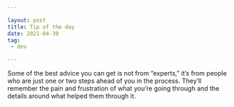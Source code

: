```yaml
---

layout: post
title: Tip of the day
date: 2021-04-30
tag:
 - dev

---
```


Some of the best advice you can get is not from “experts,” it’s from people who are just one or two steps ahead of you in the process. They’ll remember the pain and frustration of what you’re going through and the details around what helped them through it.
